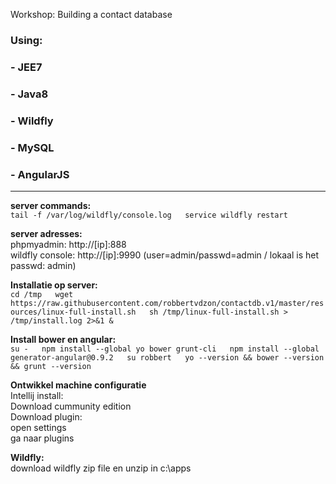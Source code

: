 Workshop: Building a contact database 
### Using:
### - JEE7
### - Java8
### - Wildfly
### - MySQL
### - AngularJS
-----------


**server commands:**  
`
tail -f /var/log/wildfly/console.log  
service wildfly restart  
`
  
**server adresses:**  
phpmyadmin: http://[ip]:888  
wildfly console: http://[ip]:9990  (user=admin/passwd=admin /  lokaal is het passwd: admin)  
  
**Installatie op server:**  
`cd /tmp  
wget https://raw.githubusercontent.com/robbertvdzon/contactdb.v1/master/resources/linux-full-install.sh  
sh /tmp/linux-full-install.sh > /tmp/install.log 2>&1 & 
` 
  

**Install bower en angular:**  
`
su -  
npm install --global yo bower grunt-cli  
npm install --global generator-angular@0.9.2  
su robbert  
yo --version && bower --version && grunt --version
`  
   
**Ontwikkel machine configuratie**  
Intellij install:  
Download cummunity edition  
Download plugin:  
open settings  
ga naar plugins  
  
  
**Wildfly:**  
download wildfly zip file en unzip in c:\apps  

